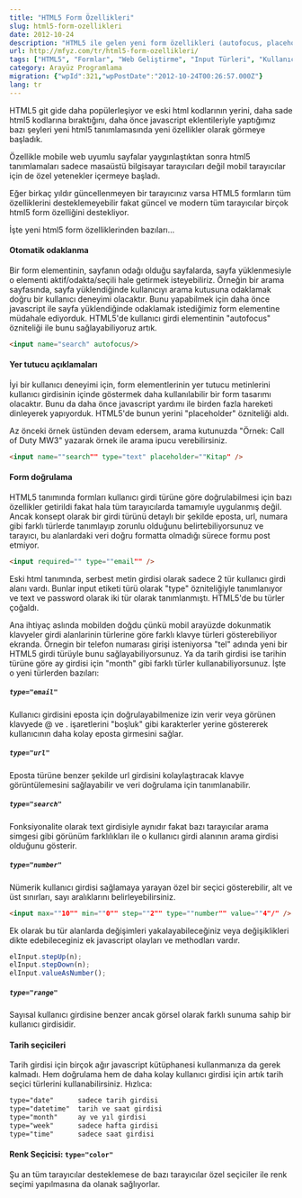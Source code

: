 ```yaml
---
title: "HTML5 Form Özellikleri"
slug: html5-form-ozellikleri
date: 2012-10-24
description: "HTML5 ile gelen yeni form özellikleri (autofocus, placeholder, input türleri: email, url, number, date, color vb.) ve bu özelliklerin kullanıcı deneyimini nasıl iyileştirdiği, JavaScript ihtiyacını nasıl azalttığı anlatılıyor."
url: http://mfyz.com/tr/html5-form-ozellikleri/
tags: ["HTML5", "Formlar", "Web Geliştirme", "Input Türleri", "Kullanıcı Arayüzü", "Frontend", "JavaScript", "Mobil Web"]
category: Arayüz Programlama
migration: {"wpId":321,"wpPostDate":"2012-10-24T00:26:57.000Z"}
lang: tr
---
```


HTML5 git gide daha popülerleşiyor ve eski html kodlarının yerini, daha sade html5 kodlarına bıraktığını, daha önce javascript eklentileriyle yaptığımız bazı şeyleri yeni html5 tanımlamasında yeni özellikler olarak görmeye başladık.

Özellikle mobile web uyumlu sayfalar yaygınlaştıktan sonra html5 tanımlamaları sadece masaüstü bilgisayar tarayıcıları değil mobil tarayıcılar için de özel yetenekler içermeye başladı.

Eğer birkaç yıldır güncellenmeyen bir tarayıcınız varsa HTML5 formların tüm özelliklerini desteklemeyebilir fakat güncel ve modern tüm tarayıcılar birçok html5 form özelliğini destekliyor.

İşte yeni html5 form özelliklerinden bazıları...

#### Otomatik odaklanma

Bir form elementinin, sayfanın odağı olduğu sayfalarda, sayfa yüklenmesiyle o elementi aktif/odakta/seçili hale getirmek isteyebiliriz. Örneğin bir arama sayfasında, sayfa yüklendiğinde kullanıcıyı arama kutusuna odaklamak doğru bir kullanıcı deneyimi olacaktır. Bunu yapabilmek için daha önce javascript ile sayfa yüklendiğinde odaklamak istediğimiz form elementine müdahale ediyorduk. HTML5'de kullanıcı girdi elementinin "autofocus" özniteliği ile bunu sağlayabiliyoruz artık.
```html
<input name="search" autofocus/>

```

#### Yer tutucu açıklamaları

İyi bir kullanıcı deneyimi için, form elementlerinin yer tutucu metinlerini kullanıcı girdisinin içinde göstermek daha kullanılabilir bir form tasarımı olacaktır. Bunu da daha önce javascript yardımı ile birden fazla hareketi dinleyerek yapıyorduk. HTML5'de bunun yerini "placeholder" özniteliği aldı.

Az önceki örnek üstünden devam edersem, arama kutunuzda "Örnek: Call of Duty MW3" yazarak örnek ile arama ipucu verebilirsiniz.
```html
<input name=""search"" type="text" placeholder=""Kitap" />
```

#### Form doğrulama

HTML5 tanımında formları kullanıcı girdi türüne göre doğrulabilmesi için bazı özellikler getirildi fakat hala tüm tarayıcılarda tamamıyle uygulanmış değil. Ancak konsept olarak bir girdi türünü detaylı bir şekilde eposta, url, numara gibi farklı türlerde tanımlayıp zorunlu olduğunu belirtebiliyorsunuz ve tarayıcı, bu alanlardaki veri doğru formatta olmadığı sürece formu post etmiyor.
```html
<input required="" type=""email"" />
```
Eski html tanımında, serbest metin girdisi olarak sadece 2 tür kullanıcı girdi alanı vardı. Bunlar input etiketi türü olarak "type" özniteliğiyle tanımlanıyor ve text ve password olarak iki tür olarak tanımlanmıştı. HTML5'de bu türler çoğaldı.

Ana ihtiyaç aslında mobilden doğdu çünkü mobil arayüzde dokunmatik klavyeler girdi alanlarinin türlerine göre farklı klavye türleri gösterebiliyor ekranda. Örnegin bir telefon numarası girişi isteniyorsa "tel" adında yeni bir HTML5 girdi türüyle bunu sağlayabiliyorsunuz. Ya da tarih girdisi ise tarihin türüne göre ay girdisi için "month" gibi farklı türler kullanabiliyorsunuz. İşte o yeni türlerden bazıları:

##### `type="email"`

Kullanıcı girdisini eposta için doğrulayabilmenize izin verir veya görünen klavyede @ ve . işaretlerini "boşluk" gibi karakterler yerine göstererek kullanıcının daha kolay eposta girmesini sağlar.

##### `type="url"`

Eposta türüne benzer şekilde url girdisini kolaylaştıracak klavye görüntülemesini sağlayabilir ve veri doğrulama için tanımlanabilir.

##### `type="search"`

Fonksiyonalite olarak text girdisiyle aynıdır fakat bazı tarayıcılar arama simgesi gibi görünüm farklılıkları ile o kullanıcı girdi alanının arama girdisi olduğunu gösterir.

##### `type="number"`

Nümerik kullanıcı girdisi sağlamaya yarayan özel bir seçici gösterebilir, alt ve üst sınırları, sayı aralıklarını belirleyebilirsiniz.
```html
<input max=""10"" min=""0"" step=""2"" type=""number"" value=""4"/" />

```
Ek olarak bu tür alanlarda değişimleri yakalayabileceğiniz veya değişiklikleri dikte edebileceginiz ek javascript olayları ve methodları vardır.
```js
elInput.stepUp(n);
elInput.stepDown(n);
elInput.valueAsNumber();

```

##### `type="range"`

Sayısal kullanıcı girdisine benzer ancak görsel olarak farklı sunuma sahip bir kullanıcı girdisidir.

#### Tarih seçicileri

Tarih girdisi için birçok ağır javascript kütüphanesi kullanmanıza da gerek kalmadı. Hem doğrulama hem de daha kolay kullanıcı girdisi için artık tarih seçici türlerini kullanabilirsiniz. Hızlıca:
```html
type="date"      sadece tarih girdisi
type="datetime"  tarih ve saat girdisi
type="month"     ay ve yıl girdisi
type="week"      sadece hafta girdisi
type="time"      sadece saat girdisi
```

#### Renk Seçicisi: `type="color"`

Şu an tüm tarayıcılar desteklemese de bazı tarayıcılar özel seçiciler ile renk seçimi yapılmasına da olanak sağlıyorlar.